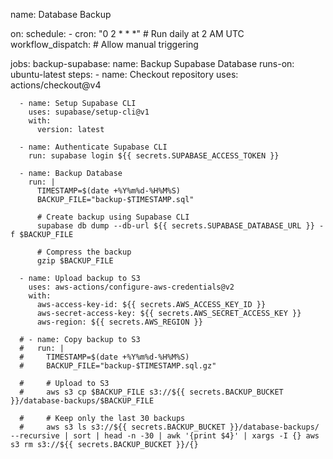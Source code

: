 name: Database Backup

on:
  schedule:
    - cron: "0 2 * * *" # Run daily at 2 AM UTC
  workflow_dispatch: # Allow manual triggering

jobs:
  backup-supabase:
    name: Backup Supabase Database
    runs-on: ubuntu-latest
    steps:
      - name: Checkout repository
        uses: actions/checkout@v4

      - name: Setup Supabase CLI
        uses: supabase/setup-cli@v1
        with:
          version: latest

      - name: Authenticate Supabase CLI
        run: supabase login ${{ secrets.SUPABASE_ACCESS_TOKEN }}

      - name: Backup Database
        run: |
          TIMESTAMP=$(date +%Y%m%d-%H%M%S)
          BACKUP_FILE="backup-$TIMESTAMP.sql"

          # Create backup using Supabase CLI
          supabase db dump --db-url ${{ secrets.SUPABASE_DATABASE_URL }} -f $BACKUP_FILE

          # Compress the backup
          gzip $BACKUP_FILE

      - name: Upload backup to S3
        uses: aws-actions/configure-aws-credentials@v2
        with:
          aws-access-key-id: ${{ secrets.AWS_ACCESS_KEY_ID }}
          aws-secret-access-key: ${{ secrets.AWS_SECRET_ACCESS_KEY }}
          aws-region: ${{ secrets.AWS_REGION }}

      # - name: Copy backup to S3
      #   run: |
      #     TIMESTAMP=$(date +%Y%m%d-%H%M%S)
      #     BACKUP_FILE="backup-$TIMESTAMP.sql.gz"

      #     # Upload to S3
      #     aws s3 cp $BACKUP_FILE s3://${{ secrets.BACKUP_BUCKET }}/database-backups/$BACKUP_FILE

      #     # Keep only the last 30 backups
      #     aws s3 ls s3://${{ secrets.BACKUP_BUCKET }}/database-backups/ --recursive | sort | head -n -30 | awk '{print $4}' | xargs -I {} aws s3 rm s3://${{ secrets.BACKUP_BUCKET }}/{}
